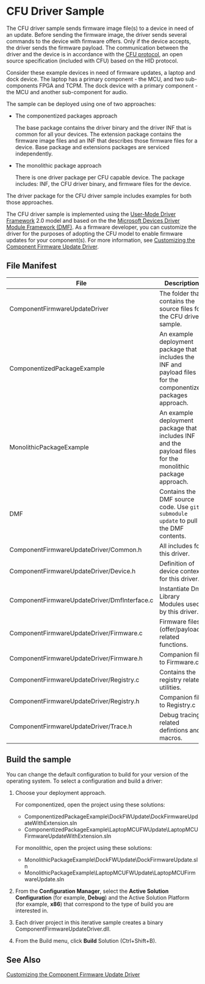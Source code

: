 # CFU Driver Sample

The CFU driver sample sends firmware image file(s) to a device in need of an update. Before sending the firmware image, the driver sends several commands to the device with firmware offers. Only if the device accepts, the driver sends the firmware payload. The communication between the driver and the device is in accordance with the [CFU protocol](../../Documentation/CFU-Protocol), an open source specification (included with CFU) based on the HID protocol.

Consider these example devices in need of firmware updates, a laptop and dock device. The laptop has a primary component - the MCU, and two sub-components FPGA and TCPM.
The dock device with a primary component - the MCU and another sub-component for audio.

The sample can be deployed using one of two approaches:

- The componentized packages approach

    The base package contains the driver binary and the driver INF that is common for all your devices. The extension package contains the firmware image files and an INF that describes those firmware files for a device. Base package and extensions packages are serviced independently.

- The monolithic package approach

    There is one driver package per CFU capable device. The package includes: INF, the CFU driver binary, and firmware files for the device.

The driver package for the CFU driver sample includes examples for both those approaches.

The CFU driver sample is implemented using the [User-Mode Driver Framework](https://docs.microsoft.com/en-us/windows-hardware/drivers/wdf/overview-of-the-umdf) 2.0 model and based on the the [Microsoft Devices Driver Module Framework (DMF)](https://blogs.windows.com/buildingapps/2018/08/15/introducing-driver-module-framework/).
As a firmware developer, you can customize the driver for the purposes of adopting the CFU model to enable firmware updates for your component(s). For more information, see [Customizing the Component Firmware Update Driver](../../Documentation/CFU-Driver/cfu-driver.md).

## File Manifest

|File|Description|
|---|---|
|ComponentFirmwareUpdateDriver|The folder that contains the source files for the CFU driver sample.|
|ComponentizedPackageExample|An example deployment package that includes the INF and payload files for the componentized packages approach.|
|MonolithicPackageExample|An example deployment package that includes INF and the payload files for the monolithic package approach.|
|DMF|Contains the DMF source code. Use ```git submodule update``` to pull the DMF contents.
|ComponentFirmwareUpdateDriver/Common.h|All includes for this driver.|
|ComponentFirmwareUpdateDriver/Device.h|Definition of device context for this driver.|
|ComponentFirmwareUpdateDriver/DmfInterface.c| Instantiate Dmf Library Modules used by this driver.|
|ComponentFirmwareUpdateDriver/Firmware.c| Firmware files (offer/payload) related functions.|
|ComponentFirmwareUpdateDriver/Firmware.h |Companion file to Firmware.c|
|ComponentFirmwareUpdateDriver/Registry.c |Contains the registry related utilities.|
|ComponentFirmwareUpdateDriver/Registry.h |Companion file to Registry.c|
|ComponentFirmwareUpdateDriver/Trace.h| Debug tracing related defintions and macros.|

## Build the sample
You can change the default configuration to build for your version of the operating system. To select a configuration and build a driver:

1. Choose your deployment approach.
  
   For componentized, open the project using these solutions:

    - ComponentizedPackageExample\DockFWUpdate\DockFirmwareUpdateWithExtension.sln
    - ComponentizedPackageExample\LaptopMCUFWUpdate\LaptopMCUFirmwareUpdateWithExtension.sln

   For monolithic, open the project using these solutions:
    - MonolithicPackageExample\DockFWUpdate\DockFirmwareUpdate.sln
    - MonolithicPackageExample\LaptopMCUFWUpdate\LaptopMCUFirmwareUpdate.sln

3. From the **Configuration Manager**, select the **Active Solution Configuration** (for example, **Debug**) and the Active Solution Platform (for example, **x86**) that correspond to the type of build you are interested in.
4. Each driver project in this iterative sample creates a binary ComponentFirmwareUpdateDriver.dll. 
5. From the Build menu, click **Build** Solution (Ctrl+Shift+B).

## See Also
[Customizing the Component Firmware Update Driver](../../Documentation/CFU-Driver/cfu-driver.md)